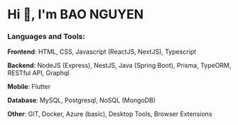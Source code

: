 <h1>Hi 👋, I'm BAO NGUYEN</h1>

<h3>Languages and Tools:</h3>
<p><strong>Frontend</strong>: HTML, CSS, Javascript (ReactJS, NextJS), Typescript</p>
<p><strong>Backend</strong>: NodeJS (Express), NestJS, Java (Spring Boot), Prisma, TypeORM, RESTful API, Graphql</p>
<p><strong>Mobile</strong>: Flutter</p>
<p><strong>Database</strong>: MySQL, Postgresql, NoSQL (MongoDB)</p>
<p><strong>Other</strong>: GIT, Docker, Azure (basic), Desktop Tools, Browser Extensions</p>
